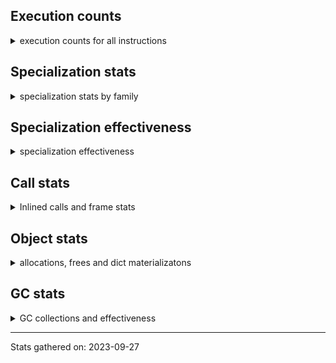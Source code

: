 ## Execution counts

<details>
<summary> execution counts for all instructions </summary>

|Name | Base Count | Head Count | Change | 
|---|---:|---:|---:|
| UNPACK_EX | 567,000 | 457,740 | -19.3% |
| LOAD_FAST_AND_CLEAR | 52,307,513 | 50,065,999 | -4.3% |
| MAP_ADD | 41,403,580 | 39,893,920 | -3.6% |
| DICT_UPDATE | 52,734 | 51,159 | -3.0% |
| CALL_TUPLE_1 | 22,407,810 | 21,777,431 | -2.8% |
| CLEANUP_THROW | 852 | 831 | -2.5% |
| LOAD_ATTR_PROPERTY | 52,248,640 | 50,971,508 | -2.4% |
| FOR_ITER | 308,400,389 | 301,163,077 | -2.3% |
| CALL_ISINSTANCE | 828,389,209 | 814,495,890 | -1.7% |
| LOAD_ATTR_NONDESCRIPTOR_NO_DICT | 22,352,640 | 21,973,800 | -1.7% |
| RESUME | 5,778 | 5,869 | 1.6% |
| CALL_METHOD_DESCRIPTOR_NOARGS | 235,055,582 | 231,574,352 | -1.5% |
| GET_YIELD_FROM_ITER | 27,170,460 | 26,784,183 | -1.4% |
| BUILD_MAP | 68,651,640 | 67,781,934 | -1.3% |
| BUILD_SET | 1,918,503 | 1,897,325 | -1.1% |
| LOAD_ATTR_MODULE | 351,662,647 | 348,005,319 | -1.0% |
| MAKE_FUNCTION | 94,883,549 | 93,920,274 | -1.0% |
| LOAD_ATTR_NONDESCRIPTOR_WITH_VALUES | 143,376,793 | 142,032,679 | -0.9% |
| BUILD_LIST | 303,937,172 | 301,341,859 | -0.9% |
| TO_BOOL_STR | 68,043,705 | 67,487,545 | -0.8% |
| DELETE_FAST | 704,076 | 698,387 | -0.8% |
| UNPACK_SEQUENCE_TWO_TUPLE | 608,049,724 | 603,281,195 | -0.8% |
| TO_BOOL_ALWAYS_TRUE | 193,203,818 | 191,706,723 | -0.8% |
| BUILD_TUPLE | 735,254,241 | 729,620,998 | -0.8% |
| BUILD_STRING | 59,405,496 | 59,017,313 | -0.7% |
| GET_ITER | 607,082,292 | 602,533,796 | -0.7% |
| MAKE_CELL | 92,764,483 | 92,121,963 | -0.7% |
| LOAD_GLOBAL_BUILTIN | 4,246,995,683 | 4,220,060,511 | -0.6% |
| FOR_ITER_GEN | 163,262,670 | 162,317,312 | -0.6% |
| LOAD_ATTR_SLOT | 1,359,910,318 | 1,352,270,906 | -0.6% |
| UNARY_NOT | 58,453,959 | 58,097,907 | -0.6% |
| FORMAT_SIMPLE | 118,020,992 | 117,301,648 | -0.6% |
| CALL_METHOD_DESCRIPTOR_FAST | 372,649,539 | 370,600,248 | -0.5% |
| TO_BOOL_BOOL | 3,427,103,537 | 3,410,245,808 | -0.5% |
| RETURN_GENERATOR | 251,213,652 | 250,001,406 | -0.5% |
| DICT_MERGE | 16,635,950 | 16,549,761 | -0.5% |
| LOAD_ATTR_METHOD_NO_DICT | 1,408,943,729 | 1,401,390,973 | -0.5% |
| YIELD_VALUE | 958,302,733 | 954,529,815 | -0.4% |
| RETURN_VALUE | 3,080,377,989 | 3,069,375,780 | -0.4% |
| POP_JUMP_IF_NOT_NONE | 447,221,519 | 445,624,697 | -0.4% |
| SEND_GEN | 490,653,122 | 488,837,794 | -0.4% |
| SET_FUNCTION_ATTRIBUTE | 83,793,601 | 83,449,786 | -0.4% |
| JUMP_BACKWARD_NO_INTERRUPT | 391,030,655 | 389,605,158 | -0.4% |
| LOAD_GLOBAL_MODULE | 3,098,009,675 | 3,085,234,950 | -0.4% |
| TO_BOOL | 239,815,687 | 238,900,815 | -0.4% |
| TO_BOOL_NONE | 403,451,250 | 402,245,997 | -0.3% |
| COPY_FREE_VARS | 267,228,117 | 266,370,277 | -0.3% |
| INTERPRETER_EXIT | 1,302,213,006 | 1,298,276,058 | -0.3% |
| UNARY_INVERT | 11,414,341 | 11,446,707 | 0.3% |
| SWAP | 941,982,075 | 939,438,817 | -0.3% |
| POP_JUMP_IF_TRUE | 1,516,531,913 | 1,512,487,859 | -0.3% |
| CALL_PY_EXACT_ARGS | 2,873,524,261 | 2,864,788,082 | -0.3% |
| FOR_ITER_LIST | 1,262,536,844 | 1,258,459,093 | -0.3% |
| CALL_PY_WITH_DEFAULTS | 177,733,372 | 177,217,593 | -0.3% |
| STORE_SUBSCR_DICT | 205,069,106 | 204,503,196 | -0.3% |
| STORE_FAST_STORE_FAST | 1,568,110,408 | 1,562,864,552 | -0.3% |
| RESUME_CHECK | 5,350,086,431 | 5,333,283,394 | -0.3% |
| JUMP_BACKWARD | 3,318,502,622 | 3,310,089,990 | -0.3% |
| EXTENDED_ARG | 430,596,953 | 429,401,836 | -0.3% |
| CALL_LIST_APPEND | 241,308,145 | 240,706,328 | -0.2% |
| POP_TOP | 2,579,210,328 | 2,572,988,657 | -0.2% |
| CHECK_EXC_MATCH | 16,597,324 | 16,565,951 | -0.2% |
| END_FOR | 57,063,896 | 56,958,865 | -0.2% |
| CALL_TYPE_1 | 348,488,103 | 347,855,354 | -0.2% |
| COPY | 1,082,001,711 | 1,080,123,590 | -0.2% |
| COMPARE_OP | 148,913,979 | 148,598,168 | -0.2% |
| POP_EXCEPT | 17,064,919 | 17,033,547 | -0.2% |
| CALL_METHOD_DESCRIPTOR_O | 260,293,775 | 259,853,977 | -0.2% |
| STORE_ATTR_SLOT | 1,064,246,916 | 1,062,580,567 | -0.2% |
| LOAD_DEREF | 850,733,859 | 848,957,346 | -0.2% |
| UNPACK_SEQUENCE_TUPLE | 449,698,650 | 448,605,598 | -0.2% |
| POP_JUMP_IF_FALSE | 8,710,747,580 | 8,693,157,921 | -0.2% |
| SET_ADD | 3,234,120 | 3,227,400 | -0.2% |
| LOAD_FAST | 29,726,466,560 | 29,666,247,906 | -0.2% |
| BEFORE_WITH | 5,237,615 | 5,247,015 | 0.2% |
| PUSH_EXC_INFO | 17,064,922 | 17,033,552 | -0.2% |
| BINARY_OP_INPLACE_ADD_UNICODE | 5,927,680 | 5,918,140 | -0.2% |
| CALL_BUILTIN_O | 830,663,215 | 829,150,016 | -0.2% |
| END_SEND | 206,317,629 | 205,925,542 | -0.2% |
| BUILD_CONST_KEY_MAP | 9,732,870 | 9,723,892 | -0.1% |
| CALL | 777,684,113 | 777,215,160 | -0.1% |
| BINARY_SUBSCR_LIST_INT | 881,880,998 | 881,394,096 | -0.1% |
| IS_OP | 613,269,123 | 612,744,382 | -0.1% |
| LIST_EXTEND | 54,392,904 | 54,337,907 | -0.1% |
| STORE_FAST_LOAD_FAST | 136,663,169 | 136,543,613 | -0.1% |
| STORE_FAST | 10,238,678,404 | 10,224,942,434 | -0.1% |
| CALL_FUNCTION_EX | 83,452,835 | 83,347,698 | -0.1% |
| IMPORT_NAME | 1,969,095 | 1,967,951 | -0.1% |
| LOAD_FAST_LOAD_FAST | 8,164,280,463 | 8,159,268,317 | -0.1% |
| LIST_APPEND | 147,019,109 | 146,945,370 | -0.1% |
| LOAD_ATTR_METHOD_WITH_VALUES | 1,906,344,953 | 1,905,135,848 | -0.1% |
| CALL_KW | 175,209,090 | 175,006,743 | -0.1% |
| RETURN_CONST | 1,371,625,628 | 1,369,617,707 | -0.1% |
| JUMP_FORWARD | 436,685,474 | 436,149,179 | -0.1% |
| CALL_BUILTIN_CLASS | 127,530,667 | 127,462,530 | -0.1% |
| SET_UPDATE | 66,360 | 66,300 | -0.1% |
| PUSH_NULL | 1,191,629,809 | 1,190,039,550 | -0.1% |
| CALL_BOUND_METHOD_EXACT_ARGS | 166,380,513 | 166,233,988 | -0.1% |
| CALL_INTRINSIC_1 | 154,100,971 | 154,037,897 | -0.0% |
| GET_ANEXT | 100,136,760 | 100,136,760 | 0.0% |
| BEFORE_ASYNC_WITH | 8,160 | 8,160 | 0.0% |
| BINARY_OP_MULTIPLY_INT | 266,392,903 | 266,391,818 | -0.0% |
| LOAD_ATTR | 1,310,848,773 | 1,310,667,891 | -0.0% |
| LOAD_CONST | 10,218,330,974 | 10,213,222,991 | -0.0% |
| STORE_SUBSCR_LIST_INT | 302,859,134 | 302,862,549 | 0.0% |
| STORE_GLOBAL | 6,152,700 | 6,152,700 | 0.0% |
| CALL_STR_1 | 57,343,486 | 57,337,934 | -0.0% |
| STORE_ATTR_WITH_HINT | 50,965,051 | 50,964,903 | -0.0% |
| LOAD_LOCALS | 2,580 | 2,580 | 0.0% |
| INSTRUMENTED_POP_JUMP_IF_NONE | 43,702,080 | 43,702,080 | 0.0% |
| COMPARE_OP_INT | 1,542,849,945 | 1,542,545,432 | -0.0% |
| CALL_METHOD_DESCRIPTOR_FAST_WITH_KEYWORDS | 88,440,080 | 88,407,836 | -0.0% |
| EXIT_INIT_CHECK | 67,442,988 | 67,462,291 | 0.0% |
| DELETE_DEREF | 1,200 | 1,200 | 0.0% |
| LOAD_BUILD_CLASS | 1,320 | 1,320 | 0.0% |
| BINARY_SUBSCR_GETITEM | 146,460,992 | 146,456,478 | -0.0% |
| INSTRUMENTED_RETURN_VALUE | 72,844,800 | 72,844,800 | 0.0% |
| DELETE_SUBSCR | 133,292,426 | 133,290,162 | -0.0% |
| BINARY_OP_ADD_UNICODE | 75,466,060 | 75,466,063 | 0.0% |
| STORE_DEREF | 65,778,176 | 65,757,999 | -0.0% |
| CONTAINS_OP | 2,055,847,831 | 2,055,645,204 | -0.0% |
| FOR_ITER_RANGE | 482,848,739 | 482,849,754 | 0.0% |
| BINARY_SUBSCR_STR_INT | 1,245,113,480 | 1,244,943,920 | -0.0% |
| LOAD_ATTR_METHOD_LAZY_DICT | 56,946,536 | 56,944,890 | -0.0% |
| LOAD_GLOBAL | 80,215,503 | 80,217,629 | 0.0% |
| INSTRUMENTED_RESUME | 72,852,120 | 72,852,120 | 0.0% |
| LOAD_SUPER_ATTR_METHOD | 118,318,683 | 118,349,079 | 0.0% |
| WITH_EXCEPT_START | 138,122 | 138,123 | 0.0% |
| BINARY_OP_SUBTRACT_INT | 506,548,074 | 506,439,604 | -0.0% |
| CALL_LEN | 350,494,531 | 350,407,098 | -0.0% |
| INSTRUMENTED_JUMP_BACKWARD | 7,347 | 7,344 | -0.0% |
| FOR_ITER_TUPLE | 423,932,544 | 423,727,288 | -0.0% |
| LOAD_FAST_CHECK | 8,341,109 | 8,344,776 | 0.0% |
| LOAD_ATTR_INSTANCE_VALUE | 4,270,241,843 | 4,269,800,551 | -0.0% |
| RAISE_VARARGS | 2,897,102 | 2,897,203 | 0.0% |
| CONVERT_VALUE | 104,407,536 | 104,407,529 | -0.0% |
| GET_AITER | 6,000,000 | 6,000,000 | 0.0% |
| RERAISE | 8,497,665 | 8,497,701 | 0.0% |
| STORE_ATTR_INSTANCE_VALUE | 981,690,147 | 981,614,094 | -0.0% |
| NOP | 1,504,978,133 | 1,504,941,649 | -0.0% |
| STORE_NAME | 4,800 | 4,800 | 0.0% |
| INSTRUMENTED_RETURN_CONST | 5,460 | 5,460 | 0.0% |
| FORMAT_WITH_SPEC | 2,220 | 2,220 | 0.0% |
| UNPACK_SEQUENCE_LIST | 140,238,220 | 140,238,220 | 0.0% |
| IMPORT_FROM | 2,005,995 | 2,005,571 | -0.0% |
| BINARY_OP_MULTIPLY_FLOAT | 827,760,010 | 827,759,925 | -0.0% |
| INSTRUMENTED_POP_JUMP_IF_NOT_NONE | 480 | 480 | 0.0% |
| LOAD_ATTR_WITH_HINT | 347,160,631 | 347,156,974 | -0.0% |
| CALL_BUILTIN_FAST_WITH_KEYWORDS | 54,157,979 | 54,148,034 | -0.0% |
| BINARY_SUBSCR_TUPLE_INT | 227,127,841 | 227,090,499 | -0.0% |
| STORE_SLICE | 117,672,954 | 117,672,159 | -0.0% |
| BINARY_OP_ADD_FLOAT | 391,149,626 | 391,149,720 | 0.0% |
| INSTRUMENTED_POP_JUMP_IF_FALSE | 349,645,080 | 349,645,080 | 0.0% |
| CALL_ALLOC_AND_ENTER_INIT | 69,156,348 | 69,175,651 | 0.0% |
| INSTRUMENTED_POP_JUMP_IF_TRUE | 29,144,367 | 29,144,364 | -0.0% |
| LOAD_NAME | 9,003,000 | 9,003,000 | 0.0% |
| BINARY_OP_SUBTRACT_FLOAT | 270,376,733 | 270,380,010 | 0.0% |
| LOAD_SUPER_ATTR | 1,540 | 1,540 | 0.0% |
| STORE_SUBSCR | 327,244,096 | 327,243,805 | -0.0% |
| INSTRUMENTED_FOR_ITER | 8,367 | 8,364 | -0.0% |
| UNARY_NEGATIVE | 135,842,400 | 135,842,400 | 0.0% |
| BINARY_OP | 847,857,650 | 847,967,647 | 0.0% |
| BINARY_OP_ADD_INT | 2,250,789,785 | 2,250,561,330 | -0.0% |
| COMPARE_OP_FLOAT | 111,082,755 | 111,070,966 | -0.0% |
| STORE_ATTR | 54,616,450 | 54,616,529 | 0.0% |
| LOAD_FROM_DICT_OR_DEREF | 2,580 | 2,580 | 0.0% |
| LOAD_SUPER_ATTR_ATTR | 2,300,040 | 2,300,040 | 0.0% |
| LOAD_ATTR_CLASS | 136,515,947 | 136,513,093 | -0.0% |
| CALL_BUILTIN_FAST | 952,571,922 | 952,129,659 | -0.0% |
| DELETE_ATTR | 8,524,323 | 8,524,191 | -0.0% |
| POP_JUMP_IF_NONE | 316,527,260 | 316,404,325 | -0.0% |
| TO_BOOL_LIST | 130,157,187 | 130,144,079 | -0.0% |
| END_ASYNC_FOR | 6,000,000 | 6,000,000 | 0.0% |
| UNPACK_SEQUENCE | 14,784,299 | 14,778,765 | -0.0% |
| INSTRUMENTED_JUMP_FORWARD | 14,567,880 | 14,567,880 | 0.0% |
| BINARY_SUBSCR | 1,130,910,959 | 1,130,895,082 | -0.0% |
| GET_AWAITABLE | 85,020,113 | 85,014,296 | -0.0% |
| BINARY_SUBSCR_DICT | 641,404,920 | 641,151,048 | -0.0% |
| COMPARE_OP_STR | 1,732,651,758 | 1,732,491,888 | -0.0% |
| TO_BOOL_INT | 232,719,897 | 232,685,920 | -0.0% |
| BINARY_SLICE | 249,698,485 | 249,657,971 | -0.0% |
| BUILD_SLICE | 158,823,225 | 158,821,519 | -0.0% |
| SEND | 112,734,352 | 112,732,094 | -0.0% |


</details>

## Specialization stats

<details>
<summary> specialization stats by family </summary>

### LOAD_ATTR

<details>
<summary> specialization stats for LOAD_ATTR family </summary>

|Kind | Base Count | Base Ratio | Head Count | Head Ratio | 
|---|---|---|---|---|
| specialization.deferred |   1310252320 | 11.5% |   1310071738 | 11.5% |
| specialization.deopt |     10308976 | 0.1% |     10234111 | 0.1% |
|          hit |   9509175307 | 83.7% |   9489634211 | 83.7% |
|         miss |    546529370 | 4.8% |    542562330 | 4.8% |

#### Specialization attempts

| | Base Count | Base Ratio | Head Count | Head Ratio | 
|---|---:|---:|---:|---:|
| Success | 10,382,785 | 95.2% | 10,310,147 | 95.2% |
| Failure | 522,644 | 4.8% | 520,117 | 4.8% |

|Failure kind | Base Count | Base Ratio | Head Count | Head Ratio | 
|---|---:|---:|---:|---:|
| has managed dict | 147,970 | 28.3% | 145,847 | 28.0% |
| metaclass attribute | 102,545 | 19.6% | 102,116 | 19.6% |
| not managed dict | 99,874 | 19.1% | 99,899 | 19.2% |
| method | 63,990 | 12.2% | 63,955 | 12.3% |
| shadowed | 42,635 | 8.2% | 42,643 | 8.2% |
| non object slot | 28,940 | 5.5% | 28,943 | 5.6% |
| class method obj | 10,260 | 2.0% | 10,260 | 2.0% |
| class attr descriptor | 6,323 | 1.2% | 6,334 | 1.2% |
| overridden | 5,260 | 1.0% | 5,260 | 1.0% |
| non overriding descriptor | 4,464 | 0.9% | 4,460 | 0.9% |
| module attr not found | 3,040 | 0.6% | 3,051 | 0.6% |
| mutable class | 3,040 | 0.6% | 3,043 | 0.6% |
| class attr simple | 2,103 | 0.4% | 2,106 | 0.4% |
| not in keys | 1,740 | 0.3% | 1,740 | 0.3% |
| builtin class method | 440 | 0.1% | 440 | 0.1% |
| property | 20 | 0.0% | 20 | 0.0% |


</details>

### STORE_SLICE

<details>
<summary> specialization stats for STORE_SLICE family </summary>

|Kind | Base Count | Base Ratio | Head Count | Head Ratio | 
|---|---|---|---|---|


</details>

### POP_JUMP_IF_NOT_NONE

<details>
<summary> specialization stats for POP_JUMP_IF_NOT_NONE family </summary>

|Kind | Base Count | Base Ratio | Head Count | Head Ratio | 
|---|---|---|---|---|


</details>

### POP_JUMP_IF_FALSE

<details>
<summary> specialization stats for POP_JUMP_IF_FALSE family </summary>

|Kind | Base Count | Base Ratio | Head Count | Head Ratio | 
|---|---|---|---|---|


</details>

### LOAD_SUPER_ATTR

<details>
<summary> specialization stats for LOAD_SUPER_ATTR family </summary>

|Kind | Base Count | Base Ratio | Head Count | Head Ratio | 
|---|---|---|---|---|
|          hit |    120618723 | 100.0% |    120649119 | 100.0% |

#### Specialization attempts

| | Base Count | Base Ratio | Head Count | Head Ratio | 
|---|---:|---:|---:|---:|
| Success | 1,540 | 100.0% | 1,540 | 100.0% |
| Failure | 0 | 0.0% | 0 | 0.0% |

|Failure kind | Base Count | Base Ratio | Head Count | Head Ratio | 
|---|---:|---:|---:|---:|


</details>

### STORE_SUBSCR

<details>
<summary> specialization stats for STORE_SUBSCR family </summary>

|Kind | Base Count | Base Ratio | Head Count | Head Ratio | 
|---|---|---|---|---|
| specialization.deferred |    327155815 | 39.2% |    327155501 | 39.2% |
| specialization.deopt |           40 | 0.0% |           40 | 0.0% |
|          hit |    507926020 | 60.8% |    507363525 | 60.8% |
|         miss |         2220 | 0.0% |         2220 | 0.0% |

#### Specialization attempts

| | Base Count | Base Ratio | Head Count | Head Ratio | 
|---|---:|---:|---:|---:|
| Success | 1,763 | 2.0% | 1,786 | 2.0% |
| Failure | 86,558 | 98.0% | 86,558 | 98.0% |

|Failure kind | Base Count | Base Ratio | Head Count | Head Ratio | 
|---|---:|---:|---:|---:|
| array int | 45,640 | 52.7% | 45,640 | 52.7% |
| dict subclass no override | 20,600 | 23.8% | 20,600 | 23.8% |
| py simple | 13,818 | 16.0% | 13,818 | 16.0% |
| bytearray int | 5,200 | 6.0% | 5,200 | 6.0% |
| out of range | 1,020 | 1.2% | 1,020 | 1.2% |
| other | 240 | 0.3% | 240 | 0.3% |
| list slice | 40 | 0.0% | 40 | 0.0% |


</details>

### CALL

<details>
<summary> specialization stats for CALL family </summary>

|Kind | Base Count | Base Ratio | Head Count | Head Ratio | 
|---|---|---|---|---|
| specialization.deferred |    777304542 | 8.6% |    776833641 | 8.7% |
| specialization.deopt |      3200161 | 0.0% |      3195156 | 0.0% |
|          hit |   8051089777 | 89.5% |   8017940346 | 89.4% |
|         miss |    169734275 | 1.9% |    169471014 | 1.9% |

#### Specialization attempts

| | Base Count | Base Ratio | Head Count | Head Ratio | 
|---|---:|---:|---:|---:|
| Success | 3,249,580 | 90.8% | 3,246,678 | 90.8% |
| Failure | 330,152 | 9.2% | 329,997 | 9.2% |

|Failure kind | Base Count | Base Ratio | Head Count | Head Ratio | 
|---|---:|---:|---:|---:|
| meth descr method fastcall keywords | 66,764 | 20.2% | 66,760 | 20.2% |
| code complex parameters | 57,125 | 17.3% | 56,998 | 17.3% |
| no dict | 46,710 | 14.1% | 46,712 | 14.2% |
| cfunc noargs | 25,128 | 7.6% | 25,100 | 7.6% |
| class no vectorcall | 24,412 | 7.4% | 24,393 | 7.4% |
| cfunc varargs keywords | 24,337 | 7.4% | 24,350 | 7.4% |
| meth descr varargs | 22,816 | 6.9% | 22,775 | 6.9% |
| other | 11,754 | 3.6% | 11,775 | 3.6% |
| init not python | 10,480 | 3.2% | 10,460 | 3.2% |
| class mutable | 8,793 | 2.7% | 8,806 | 2.7% |
| meth descr varargs keywords | 7,329 | 2.2% | 7,328 | 2.2% |
| cmethod | 5,560 | 1.7% | 5,560 | 1.7% |
| init not simple | 4,000 | 1.2% | 4,000 | 1.2% |
| cfunc varargs | 3,383 | 1.0% | 3,386 | 1.0% |
| bound method | 3,367 | 1.0% | 3,368 | 1.0% |
| wrong number arguments | 2,900 | 0.9% | 2,920 | 0.9% |
| method wrapper | 2,468 | 0.7% | 2,480 | 0.8% |
| operator wrapper | 1,786 | 0.5% | 1,786 | 0.5% |
| str | 1,040 | 0.3% | 1,040 | 0.3% |


</details>

### FOR_ITER

<details>
<summary> specialization stats for FOR_ITER family </summary>

|Kind | Base Count | Base Ratio | Head Count | Head Ratio | 
|---|---|---|---|---|
| specialization.deferred |    308297756 | 11.7% |    301062209 | 11.5% |
| specialization.deopt |      2480505 | 0.1% |      2480534 | 0.1% |
|          hit |   2201111596 | 83.3% |   2195882728 | 83.5% |
|         miss |    131469201 | 5.0% |    131470719 | 5.0% |

#### Specialization attempts

| | Base Count | Base Ratio | Head Count | Head Ratio | 
|---|---:|---:|---:|---:|
| Success | 2,481,583 | 96.1% | 2,481,625 | 96.1% |
| Failure | 101,555 | 3.9% | 99,777 | 3.9% |

|Failure kind | Base Count | Base Ratio | Head Count | Head Ratio | 
|---|---:|---:|---:|---:|
| enumerate | 23,040 | 22.7% | 23,040 | 23.1% |
| dict items | 20,651 | 20.3% | 19,030 | 19.1% |
| seq iter | 15,120 | 14.9% | 15,120 | 15.2% |
| set | 13,266 | 13.1% | 13,165 | 13.2% |
| other | 8,920 | 8.8% | 8,900 | 8.9% |
| dict values | 5,480 | 5.4% | 5,480 | 5.5% |
| reversed list | 3,980 | 3.9% | 3,983 | 4.0% |
| zip | 3,500 | 3.4% | 3,500 | 3.5% |
| ascii string | 2,680 | 2.6% | 2,680 | 2.7% |
| dict keys | 2,220 | 2.2% | 2,220 | 2.2% |
| itertools | 1,900 | 1.9% | 1,860 | 1.9% |
| map | 600 | 0.6% | 600 | 0.6% |
| callable | 120 | 0.1% | 120 | 0.1% |
| bytes | 78 | 0.1% | 79 | 0.1% |


</details>

### COMPARE_OP

<details>
<summary> specialization stats for COMPARE_OP family </summary>

|Kind | Base Count | Base Ratio | Head Count | Head Ratio | 
|---|---|---|---|---|
| specialization.deferred |    148793640 | 4.2% |    148479574 | 4.2% |
| specialization.deopt |        26753 | 0.0% |        26135 | 0.0% |
|          hit |   3385164734 | 95.7% |   3384721537 | 95.8% |
|         miss |      1419724 | 0.0% |      1386749 | 0.0% |

#### Specialization attempts

| | Base Count | Base Ratio | Head Count | Head Ratio | 
|---|---:|---:|---:|---:|
| Success | 30,991 | 21.1% | 30,514 | 21.1% |
| Failure | 116,101 | 78.9% | 114,215 | 78.9% |

|Failure kind | Base Count | Base Ratio | Head Count | Head Ratio | 
|---|---:|---:|---:|---:|
| big int | 51,817 | 44.6% | 49,982 | 43.8% |
| different types | 24,804 | 21.4% | 24,844 | 21.8% |
| baseobject | 13,398 | 11.5% | 13,327 | 11.7% |
| float long | 9,289 | 8.0% | 9,285 | 8.1% |
| set | 6,620 | 5.7% | 6,620 | 5.8% |
| other | 3,080 | 2.7% | 3,060 | 2.7% |
| bool | 2,353 | 2.0% | 2,357 | 2.1% |
| tuple | 2,180 | 1.9% | 2,180 | 1.9% |
| list | 1,020 | 0.9% | 1,020 | 0.9% |
| bytes | 980 | 0.8% | 980 | 0.9% |
| long float | 420 | 0.4% | 420 | 0.4% |
| string | 140 | 0.1% | 140 | 0.1% |


</details>

### BINARY_OP

<details>
<summary> specialization stats for BINARY_OP family </summary>

|Kind | Base Count | Base Ratio | Head Count | Head Ratio | 
|---|---|---|---|---|
| specialization.deferred |    846740491 | 15.6% |    846850359 | 15.6% |
| specialization.deopt |       712840 | 0.0% |       712840 | 0.0% |
|          hit |   4556627814 | 83.7% |   4556283634 | 83.7% |
|         miss |     37783057 | 0.7% |     37782976 | 0.7% |

#### Specialization attempts

| | Base Count | Base Ratio | Head Count | Head Ratio | 
|---|---:|---:|---:|---:|
| Success | 717,093 | 39.2% | 717,178 | 39.2% |
| Failure | 1,112,906 | 60.8% | 1,112,950 | 60.8% |

|Failure kind | Base Count | Base Ratio | Head Count | Head Ratio | 
|---|---:|---:|---:|---:|
| subtract different types | 579,020 | 52.0% | 579,020 | 52.0% |
| multiply different types | 171,774 | 15.4% | 171,785 | 15.4% |
| add different types | 151,881 | 13.6% | 151,901 | 13.6% |
| remainder | 33,552 | 3.0% | 33,550 | 3.0% |
| floor divide | 32,920 | 3.0% | 32,920 | 3.0% |
| and int | 32,255 | 2.9% | 32,269 | 2.9% |
| add other | 27,240 | 2.4% | 27,220 | 2.4% |
| lshift | 18,760 | 1.7% | 18,760 | 1.7% |
| rshift | 16,639 | 1.5% | 16,632 | 1.5% |
| true divide different types | 14,860 | 1.3% | 14,868 | 1.3% |
| xor | 10,720 | 1.0% | 10,720 | 1.0% |
| true divide float | 6,782 | 0.6% | 6,794 | 0.6% |
| subtract other | 5,520 | 0.5% | 5,520 | 0.5% |
| or | 4,097 | 0.4% | 4,111 | 0.4% |
| power | 3,703 | 0.3% | 3,700 | 0.3% |
| true divide other | 1,203 | 0.1% | 1,200 | 0.1% |
| multiply other | 1,060 | 0.1% | 1,060 | 0.1% |
| and other | 860 | 0.1% | 860 | 0.1% |
| and different types | 60 | 0.0% | 60 | 0.0% |


</details>

### TO_BOOL

<details>
<summary> specialization stats for TO_BOOL family </summary>

|Kind | Base Count | Base Ratio | Head Count | Head Ratio | 
|---|---|---|---|---|
| specialization.deferred |    239348401 | 5.1% |    238433346 | 5.1% |
| specialization.deopt |      1818587 | 0.0% |      1795756 | 0.0% |
|          hit |   4358261454 | 92.8% |   4339308332 | 92.9% |
|         miss |     96417940 | 2.1% |     95207740 | 2.0% |

#### Specialization attempts

| | Base Count | Base Ratio | Head Count | Head Ratio | 
|---|---:|---:|---:|---:|
| Success | 1,833,306 | 80.2% | 1,810,882 | 80.0% |
| Failure | 452,567 | 19.8% | 452,343 | 20.0% |

|Failure kind | Base Count | Base Ratio | Head Count | Head Ratio | 
|---|---:|---:|---:|---:|
| number | 135,740 | 30.0% | 135,740 | 30.0% |
| other | 126,040 | 27.9% | 125,940 | 27.8% |
| tuple | 75,460 | 16.7% | 75,480 | 16.7% |
| mapping | 65,721 | 14.5% | 65,719 | 14.5% |
| dict | 19,074 | 4.2% | 18,975 | 4.2% |
| bytes | 10,833 | 2.4% | 10,836 | 2.4% |
| set | 10,781 | 2.4% | 10,814 | 2.4% |
| sequence | 7,538 | 1.7% | 7,459 | 1.6% |
| float | 980 | 0.2% | 980 | 0.2% |
| bytearray | 320 | 0.1% | 320 | 0.1% |
| memory view | 80 | 0.0% | 80 | 0.0% |


</details>

### STORE_ATTR

<details>
<summary> specialization stats for STORE_ATTR family </summary>

|Kind | Base Count | Base Ratio | Head Count | Head Ratio | 
|---|---|---|---|---|
| specialization.deferred |     54553233 | 2.5% |     54553244 | 2.5% |
| specialization.deopt |      3549259 | 0.2% |      3535112 | 0.2% |
|          hit |   1908780653 | 88.7% |   1907778282 | 88.7% |
|         miss |    188121461 | 8.7% |    187381282 | 8.7% |

#### Specialization attempts

| | Base Count | Base Ratio | Head Count | Head Ratio | 
|---|---:|---:|---:|---:|
| Success | 3,573,416 | 98.9% | 3,559,337 | 98.9% |
| Failure | 39,060 | 1.1% | 39,060 | 1.1% |

|Failure kind | Base Count | Base Ratio | Head Count | Head Ratio | 
|---|---:|---:|---:|---:|
| class attr simple | 17,280 | 44.2% | 17,280 | 44.2% |
| not in dict | 10,740 | 27.5% | 10,740 | 27.5% |
| overriding descriptor | 5,580 | 14.3% | 5,580 | 14.3% |
| property | 1,440 | 3.7% | 1,440 | 3.7% |
| not in keys | 1,160 | 3.0% | 1,160 | 3.0% |
| no dict | 920 | 2.4% | 920 | 2.4% |
| overridden | 860 | 2.2% | 860 | 2.2% |
| method | 420 | 1.1% | 420 | 1.1% |
| not managed dict | 380 | 1.0% | 380 | 1.0% |
| non object slot | 280 | 0.7% | 280 | 0.7% |


</details>

### POP_JUMP_IF_TRUE

<details>
<summary> specialization stats for POP_JUMP_IF_TRUE family </summary>

|Kind | Base Count | Base Ratio | Head Count | Head Ratio | 
|---|---|---|---|---|


</details>

### LOAD_GLOBAL

<details>
<summary> specialization stats for LOAD_GLOBAL family </summary>

|Kind | Base Count | Base Ratio | Head Count | Head Ratio | 
|---|---|---|---|---|
| specialization.deferred |     80158925 | 1.1% |     80159104 | 1.1% |
| specialization.deopt |          408 | 0.0% |          413 | 0.0% |
|          hit |   7344977922 | 98.9% |   7305269444 | 98.9% |
|         miss |        27436 | 0.0% |        26017 | 0.0% |

#### Specialization attempts

| | Base Count | Base Ratio | Head Count | Head Ratio | 
|---|---:|---:|---:|---:|
| Success | 56,986 | 100.0% | 58,938 | 100.0% |
| Failure | 0 | 0.0% | 0 | 0.0% |

|Failure kind | Base Count | Base Ratio | Head Count | Head Ratio | 
|---|---:|---:|---:|---:|


</details>

### POP_JUMP_IF_NONE

<details>
<summary> specialization stats for POP_JUMP_IF_NONE family </summary>

|Kind | Base Count | Base Ratio | Head Count | Head Ratio | 
|---|---|---|---|---|


</details>

### JUMP_BACKWARD

<details>
<summary> specialization stats for JUMP_BACKWARD family </summary>

|Kind | Base Count | Base Ratio | Head Count | Head Ratio | 
|---|---|---|---|---|


</details>

### UNPACK_SEQUENCE

<details>
<summary> specialization stats for UNPACK_SEQUENCE family </summary>

|Kind | Base Count | Base Ratio | Head Count | Head Ratio | 
|---|---|---|---|---|
| specialization.deferred |     14781549 | 1.2% |     14775977 | 1.2% |
| specialization.deopt |        48080 | 0.0% |        48080 | 0.0% |
|          hit |   1195438894 | 98.6% |   1189577313 | 98.6% |
|         miss |      2547700 | 0.2% |      2547700 | 0.2% |

#### Specialization attempts

| | Base Count | Base Ratio | Head Count | Head Ratio | 
|---|---:|---:|---:|---:|
| Success | 50,330 | 99.0% | 50,368 | 99.0% |
| Failure | 500 | 1.0% | 500 | 1.0% |

|Failure kind | Base Count | Base Ratio | Head Count | Head Ratio | 
|---|---:|---:|---:|---:|
| iterator | 240 | 48.0% | 240 | 48.0% |
| sequence | 180 | 36.0% | 180 | 36.0% |
| other | 80 | 16.0% | 80 | 16.0% |


</details>

### BINARY_SUBSCR

<details>
<summary> specialization stats for BINARY_SUBSCR family </summary>

|Kind | Base Count | Base Ratio | Head Count | Head Ratio | 
|---|---|---|---|---|
| specialization.deferred |   1130616018 | 26.5% |   1130600087 | 26.5% |
| specialization.deopt |        68584 | 0.0% |        68550 | 0.0% |
|          hit |   3138345979 | 73.4% |   3137396133 | 73.4% |
|         miss |      3642252 | 0.1% |      3639908 | 0.1% |

#### Specialization attempts

| | Base Count | Base Ratio | Head Count | Head Ratio | 
|---|---:|---:|---:|---:|
| Success | 70,822 | 19.5% | 70,825 | 19.5% |
| Failure | 292,703 | 80.5% | 292,720 | 80.5% |

|Failure kind | Base Count | Base Ratio | Head Count | Head Ratio | 
|---|---:|---:|---:|---:|
| array int | 112,980 | 38.6% | 112,980 | 38.6% |
| other | 77,483 | 26.5% | 77,500 | 26.5% |
| out of range | 42,480 | 14.5% | 42,480 | 14.5% |
| buffer int | 29,580 | 10.1% | 29,580 | 10.1% |
| list slice | 25,580 | 8.7% | 25,580 | 8.7% |
| sequence int | 2,920 | 1.0% | 2,920 | 1.0% |
| code complex parameters | 1,420 | 0.5% | 1,420 | 0.5% |
| buffer slice | 180 | 0.1% | 180 | 0.1% |
| tuple slice | 60 | 0.0% | 60 | 0.0% |
| string slice | 20 | 0.0% | 20 | 0.0% |


</details>

### BINARY_SLICE

<details>
<summary> specialization stats for BINARY_SLICE family </summary>

|Kind | Base Count | Base Ratio | Head Count | Head Ratio | 
|---|---|---|---|---|


</details>

### SEND

<details>
<summary> specialization stats for SEND family </summary>

|Kind | Base Count | Base Ratio | Head Count | Head Ratio | 
|---|---|---|---|---|
| specialization.deferred |    112704866 | 18.7% |    112702603 | 18.7% |
|          hit |    490652942 | 81.3% |    488837614 | 81.3% |
|         miss |          180 | 0.0% |          180 | 0.0% |

#### Specialization attempts

| | Base Count | Base Ratio | Head Count | Head Ratio | 
|---|---:|---:|---:|---:|
| Success | 603 | 2.0% | 607 | 2.1% |
| Failure | 28,883 | 98.0% | 28,884 | 97.9% |

|Failure kind | Base Count | Base Ratio | Head Count | Head Ratio | 
|---|---:|---:|---:|---:|
| async generator send | 24,440 | 84.6% | 24,440 | 84.6% |
| other | 4,363 | 15.1% | 4,364 | 15.1% |
| dict keys | 40 | 0.1% | 40 | 0.1% |
| list | 40 | 0.1% | 40 | 0.1% |


</details>


</details>

## Specialization effectiveness

<details>
<summary> specialization effectiveness </summary>

|Instructions | Base Count | Base Ratio | Head Count | Head Ratio | 
|---|---:|---:|---:|---:|
| Basic | 84,175,513,406 | 53.5% | 84,022,858,266 | 53.5% |
| Not specialized | 21,208,880,155 | 13.5% | 21,161,827,435 | 13.5% |
| Specialized | 51,953,767,515 | 33.0% | 51,809,580,777 | 33.0% |


</details>

## Call stats

<details>
<summary> Inlined calls and frame stats </summary>

| | Base Count | Base Ratio | Head Count | Head Ratio | 
|---|---:|---:|---:|---:|
| Frames pushed | 4,538,484,508 | 79.9% | 4,525,473,013 | 79.9% |
| Calls to Python functions inlined | 4,369,772,158 | 76.9% | 4,355,693,100 | 76.9% |
| Calls to PyEval_EvalDefault | 1,310,785,567 | 23.1% | 1,306,848,663 | 23.1% |
| Calls via PyEval_EvalFrame (total) | 1,310,785,567 | 23.1% | 1,306,848,663 | 23.1% |
| Calls via PyEval_EvalFrame (vector) | 755,182,757 | 13.3% | 753,470,335 | 13.3% |
| Calls via PyEval_EvalFrame (function vectorcall) | 751,217,297 | 13.2% | 749,504,875 | 13.2% |
| Calls via PyEval_EvalFrame (generator) | 555,602,810 | 9.8% | 553,378,328 | 9.8% |
| Calls via PyEval_EvalFrame (slot) | 191,574,363 | 3.4% | 191,164,694 | 3.4% |
| Calls via PyEval_EvalFrame (api) | 128,200,822 | 2.3% | 127,007,140 | 2.2% |
| Calls via PyEval_EvalFrame (method) | 95,059,794 | 1.7% | 95,043,749 | 1.7% |
| Frame objects created | 59,611,445 | 1.0% | 59,573,478 | 1.1% |
| Calls via PyEval_EvalFrame (function ex) | 13,986,032 | 0.2% | 13,941,710 | 0.2% |
| Calls via PyEval_EvalFrame (legacy) | 3,964,140 | 0.1% | 3,964,140 | 0.1% |
| Calls via PyEval_EvalFrame (build class) | 1,320 | 0.0% | 1,320 | 0.0% |


</details>

## Object stats

<details>
<summary> allocations, frees and dict materializatons </summary>

| | Base Count | Base Ratio | Head Count | Head Ratio | 
|---|---:|---:|---:|---:|
| Allocations from freelist | 4,249,738,160 | 34.4% | 4,236,546,248 | 34.3% |
| Frees to freelist | 4,253,920,026 |  | 4,240,741,927 |  |
| Allocations | 8,120,650,786 | 65.6% | 8,097,787,862 | 65.7% |
| Allocations to 512 bytes | 8,038,691,376 | 65.0% | 8,015,859,486 | 65.0% |
| Allocations to 4 kbytes | 66,764,381 | 0.5% | 66,733,671 | 0.5% |
| Allocations over 4 kbytes | 15,195,029 | 0.1% | 15,194,705 | 0.1% |
| Frees | 8,362,664,236 |  | 8,339,369,073 |  |
| New values | 57,548,102 |  | 57,489,644 |  |
| Interpreter increfs | 59,601,777,261 | 78.1% | 59,463,455,235 | 78.2% |
| Interpreter decrefs | 68,925,774,065 | 78.3% | 68,765,531,256 | 78.3% |
| Increfs | 16,674,799,940 | 21.9% | 16,609,109,960 | 21.8% |
| Decrefs | 19,094,179,823 | 21.7% | 19,017,711,513 | 21.7% |
| Materialize dict (on request) | 3,979,280 | 6.9% | 3,922,603 | 6.8% |
| Materialize dict (new key) | 142,640 | 0.2% | 142,640 | 0.2% |
| Materialize dict (too big) | 0 | 0.0% | 0 | 0.0% |
| Materialize dict (str subclass) | 0 | 0.0% | 0 | 0.0% |
| Dematerialize dict | 1,524,460 | 2.6% | 1,467,783 | 2.6% |
| Method cache hits | 2,153,371,261 |  | 2,142,468,575 |  |
| Method cache misses | 53,563,311 |  | 59,384,901 |  |
| Method cache collisions | 58,579,154 |  | 63,406,929 |  |
| Method cache dunder hits | 2,234,775,770 |  | 2,212,032,639 |  |
| Method cache dunder misses | 5,041,365 |  | 4,049,605 |  |


</details>

## GC stats

<details>
<summary> GC collections and effectiveness </summary>

|Generation | Base collections | Head collections | Base objects collected | Head objects collected | Base object visits | Head object visits | 
|---:|---:|---:|---:|---:|---:|---:|
| 0 | 350,241 | 34,786,549 | 3,566,916,896 | 350,049 | 34,607,598 | 3,558,766,360 |
| 1 | 31,069 | 47,467,671 | 2,668,648,822 | 31,049 | 47,691,589 | 2,667,729,948 |
| 2 | 14,242 | 41,474,363 | 9,824,181,051 | 14,243 | 41,342,255 | 9,824,154,466 |


</details>

---
Stats gathered on: 2023-09-27
